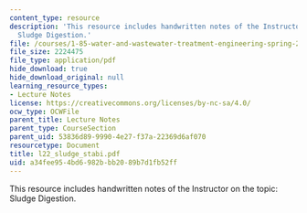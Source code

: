 ```yaml
---
content_type: resource
description: 'This resource includes handwritten notes of the Instructor on the topic:
  Sludge Digestion.'
file: /courses/1-85-water-and-wastewater-treatment-engineering-spring-2006/a34fee954bd6982bbb2089b7d1fb52ff_l22_sludge_stabi.pdf
file_size: 2224475
file_type: application/pdf
hide_download: true
hide_download_original: null
learning_resource_types:
- Lecture Notes
license: https://creativecommons.org/licenses/by-nc-sa/4.0/
ocw_type: OCWFile
parent_title: Lecture Notes
parent_type: CourseSection
parent_uid: 53836d89-9990-4e27-f37a-22369d6af070
resourcetype: Document
title: l22_sludge_stabi.pdf
uid: a34fee95-4bd6-982b-bb20-89b7d1fb52ff
---
```

This resource includes handwritten notes of the Instructor on the topic: Sludge Digestion.